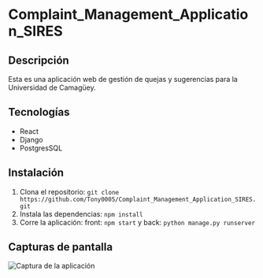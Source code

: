 # Complaint_Management_Application_SIRES

## Descripción
Esta es una aplicación web de gestión de quejas y sugerencias para la Universidad de Camagüey.

## Tecnologías
- React
- Django
- PostgresSQL

## Instalación
1. Clona el repositorio: `git clone https://github.com/Tony0005/Complaint_Management_Application_SIRES.git`
2. Instala las dependencias: `npm install`
3. Corre la aplicación: front: `npm start` y back:  `python manage.py runserver`

## Capturas de pantalla
![Captura de la aplicación](ruta/captura.jpg)
